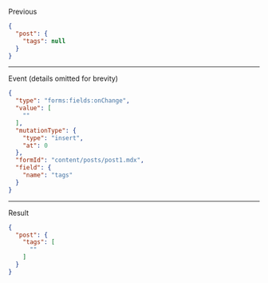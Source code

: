 Previous
```json
{
  "post": {
    "tags": null
  }
}
```
---

Event (details omitted for brevity)
```json
{
  "type": "forms:fields:onChange",
  "value": [
    ""
  ],
  "mutationType": {
    "type": "insert",
    "at": 0
  },
  "formId": "content/posts/post1.mdx",
  "field": {
    "name": "tags"
  }
}
```
---

Result
```json
{
  "post": {
    "tags": [
      ""
    ]
  }
}
```